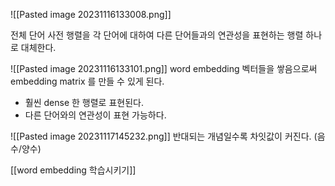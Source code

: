 ![[Pasted image 20231116133008.png]]

전체 단어 사전 행렬을 각 단어에 대하여 다른 단어들과의 연관성을 표현하는 행렬 하나로 대체한다.

![[Pasted image 20231116133101.png]]
word embedding 벡터들을 쌓음으로써
embedding matrix 를 만들 수 있게 된다.

- 훨씬 dense 한 행렬로 표현된다.
- 다른 단어와의 연관성이 표현 가능하다.

![[Pasted image 20231117145232.png]]
반대되는 개념일수록 차잇값이 커진다. (음수/양수)

[[word embedding 학습시키기]]